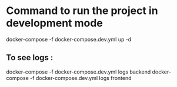 # Command to run the project in development mode

docker-compose -f docker-compose.dev.yml up -d

## To see logs :

docker-compose -f docker-compose.dev.yml logs backend
docker-compose -f docker-compose.dev.yml logs frontend
